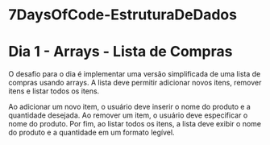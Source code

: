 # 7DaysOfCode-EstruturaDeDados

# Dia 1 - Arrays - Lista de Compras

O desafio para o dia é implementar uma versão simplificada de uma lista de compras usando arrays. A lista deve permitir adicionar novos itens, remover itens e listar todos os itens.

Ao adicionar um novo item, o usuário deve inserir o nome do produto e a quantidade desejada. Ao remover um item, o usuário deve especificar o nome do produto. Por fim, ao listar todos os itens, a lista deve exibir o nome do produto e a quantidade em um formato legível.